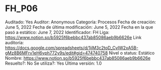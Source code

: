 # FH_P06

Auditado: Yes
Auditor: Anonymous
Categoría: Procesos
Fecha de creación: June 5, 2022
Fecha de última modificación: June 5, 2022
Fecha en la que pasó a estático: June 7, 2022
Identificador: FH
Liga: https://www.notion.so/b5925f6bebbc437ab85086aeb9b6626e 
Link auditoría: https://docs.google.com/spreadsheets/d/1ijM3c2toD_CvIW2xA5B-gMz8B6MFrv1eH6yph772y9s/edit#gid=474740758
Nivel o status: Estático
Nombre: https://www.notion.so/b5925f6bebbc437ab85086aeb9b6626e 
Resuelto?: No
Se utiliza?: Yes
Última versión: 1.0